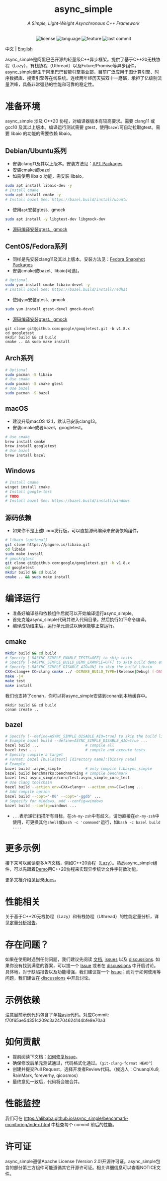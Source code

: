 <p align="center">
<h1 align="center">async_simple</h1>
<h6 align="center">A Simple, Light-Weight Asynchronous C++ Framework</h6>
</p>
<p align="center">
<img alt="license" src="https://img.shields.io/github/license/alibaba/async_simple?style=flat-square">
<img alt="language" src="https://img.shields.io/github/languages/top/alibaba/async_simple?style=flat-square">
<img alt="feature" src="https://img.shields.io/badge/c++20-Coroutines-orange?style=flat-square">
<img alt="last commit" src="https://img.shields.io/github/last-commit/alibaba/async_simple?style=flat-square">
</p>

中文 | [English](./README.md)

async\_simple是阿里巴巴开源的轻量级C++异步框架。提供了基于C++20无栈协程（Lazy），有栈协程（Uthread）以及Future/Promise等异步组件。async\_simple诞生于阿里巴巴智能引擎事业部，目前广泛应用于图计算引擎、时序数据库、搜索引擎等在线系统。连续两年经历天猫双十一磨砺，承担了亿级别流量洪峰，具备非常强劲的性能和可靠的稳定性。

# 准备环境

async\_simple 涉及 C++20 协程，对编译器版本有较高要求。需要 clang11 或 gcc10 及其以上版本。编译运行测试需要 gtest，使用`bazel`可自动拉取gtest。需要 libaio 的功能的需要依赖 libaio。

## Debian/Ubuntu系列

- 安装clang11及其以上版本。安装方法见：[APT Packages](https://apt.llvm.org/)
- 安装cmake或bazel
- 如需使用 libaio 功能，需安装 libaio。

```bash
sudo apt install libaio-dev -y
# Install cmake
sudo apt install cmake -y
# Install bazel See: https://bazel.build/install/ubuntu
```
- 使用`apt`安装gtest、gmock
```bash
sudo apt install -y libgtest-dev libgmock-dev
```
- [源码编译安装gtest、gmock](#源码依赖)


## CentOS/Fedora系列

- 同样是先安装clang11及其以上版本。安装方法见：[Fedora Snapshot Packages](https://copr.fedorainfracloud.org/coprs/g/fedora-llvm-team/llvm-snapshots/)
- 安装cmake或bazel、libaio(可选)。

```bash
# Optional.
sudo yum install cmake libaio-devel -y
# Install bazel See: https://bazel.build/install/redhat
```
- 使用`yum`安装gtest、gmock
```bash
sudo yum install gtest-devel gmock-devel
```
- [源码编译安装gtest、gmock](#源码依赖)

```
git clone git@github.com:google/googletest.git -b v1.8.x
cd googletest
mkdir build && cd build
cmake .. && sudo make install
```

## Arch系列
```bash
# Optional
sudo pacman -S libaio
# Use cmake
sudo pacman -S cmake gtest
# Use bazel
sudo pacman -S bazel
```

## macOS

- 建议升级macOS 12.1，默认已安装clang13。
- 安装cmake或者bazel，googletest。

```bash
# Use cmake
brew install cmake
brew install googletest
# Use bazel
brew install bazel
```

## Windows
```powershell
# Install cmake
winget install cmake
# Install google-test
# TODO
# Install bazel See: https://bazel.build/install/windows
```

## 源码依赖

- 如果你不是上述Linux发行版，可以直接源码编译来安装依赖组件。

```bash
# libaio (optional)
git clone https://pagure.io/libaio.git
cd libaio
sudo make install
# gmock/gtest
git clone git@github.com:google/googletest.git -b v1.8.x
cd googletest
mkdir build && cd build
cmake .. && sudo make install
```

# 编译运行

- 准备好编译器和依赖组件后就可以开始编译运行async\_simple。
- 首先克隆async\_simple代码并进入代码目录，然后执行如下命令编译。
- 编译成功结束后，运行单元测试以确保能够正常运行。

## cmake
```bash
mkdir build && cd build
# Specify [-DASYNC_SIMPLE_ENABLE_TESTS=OFF] to skip tests.
# Specify [-DASYNC_SIMPLE_BUILD_DEMO_EXAMPLE=OFF] to skip build demo example.
# Specify [-DASYNC_SIMPLE_DISABLE_AIO=ON] to skip the build libaio
CXX=clang++ CC=clang cmake ../ -DCMAKE_BUILD_TYPE=[Release|Debug] [-DASYNC_SIMPLE_ENABLE_TESTS=OFF] [-DASYNC_SIMPLE_BUILD_DEMO_EXAMPLE=OFF] [-DASYNC_SIMPLE_DISABLE_AIO=ON]
make -j4
make test
make install
```

我们也支持了conan，你可以将async\_simple安装到conan到本地缓存中。
```
mkdir build && cd build
conan create ..
```

## bazel
```bash
# Specify [--define=ASYNC_SIMPLE_DISABLE_AIO=true] to skip the build libaio
# Example bazel build --define=ASYNC_SIMPLE_DISABLE_AIO=true ...
bazel build ...                     # compile all
bazel test ...                      # compile and execute tests
# Specify compile a target
# Format: bazel [build|test] [directory name]:[binary name]
# Example
bazel build :async_simple           # only compile libasync_simple
bazel build benchmarks:benchmarking # compile benchmark
bazel test async_simple/coro/test:async_simple_coro_test
# Use clang toolchain
bazel build --action_env=CXX=clang++ --action_env=CC=clang ...
# Add compile option 
bazel build --copt='-O0' --copt='-ggdb' ...
# Sepecify for Windows, add --config=windows
bazel build --config=windows ...
```
- `...`表示递归扫描所有目标，在`oh-my-zsh`中有歧义，请勿直接在`oh-my-zsh`中使用，可更换其他`shell`或`bash -c 'commond'`运行，如`bash -c bazel build ....`

# 更多示例

接下来可以阅读更多API文档，例如C++20协程（[Lazy](./docs/docs.cn/Lazy.md)）。熟悉async\_simple组件，可以先跟着[Demo](./docs/docs.cn/GetStarted.md)用C++20协程来实现异步统计文件字符数功能。

更多文档介绍见目录[docs](./docs/docs.cn)。

# 性能相关

关于基于C++20无栈协程（Lazy）和有栈协程（Uthread）的性能定量分析，详见[定量分析报告](./docs/docs.cn/基于async_simple的协程性能定量分析.md)。

# 存在问题？

如果在使用时遇到任何问题，我们建议先阅读 [文档](./docs/docs.cn), [issues](https://github.com/alibaba/async_simple/issues)
以及 [discussions](https://github.com/alibaba/async_simple/discussions).
如果你没有找到满意的答案，可以提一个 [Issue](https://github.com/alibaba/async_simple/issues) 或者在 [discussions](https://github.com/alibaba/async_simple/discussions) 中开启讨论。具体地，对于缺陷报告以及功能增强，我们建议提一个 [Issue](https://github.com/alibaba/async_simple/issues)；而对于如何使用等问题，我们建议在 [discussions](https://github.com/alibaba/async_simple/discussions) 中开启讨论。

# 示例依赖

注意目前示例代码包含了单独[asio](https://github.com/chriskohlhoff/asio/tree/master/asio)代码。对应Commit: f70f65ae54351c209c3a24704624144bfe8e70a3

# 如何贡献

- 提前阅读下文档：[如何修复Issue](./docs/docs.en/HowToFixIssue.md)。
- 确保修改后单元测试通过，代码格式化通过。（`git-clang-format HEAD^`）
- 创建并提交Pull Request，选择开发者Review代码。（候选人：ChuanqiXu9, RainMark, foreverhy, qicosmos）
- 最终意见一致后，代码将会被合并。

# 性能监控

我们可在 https://alibaba.github.io/async_simple/benchmark-monitoring/index.html 中检查每个 commit 前后的性能。

# 许可证

async\_simple遵循Apache License (Version 2.0)开源许可证。async\_simple包含的部分第三方组件可能遵循其它开源许可证。相关详细信息可以查看NOTICE文件。